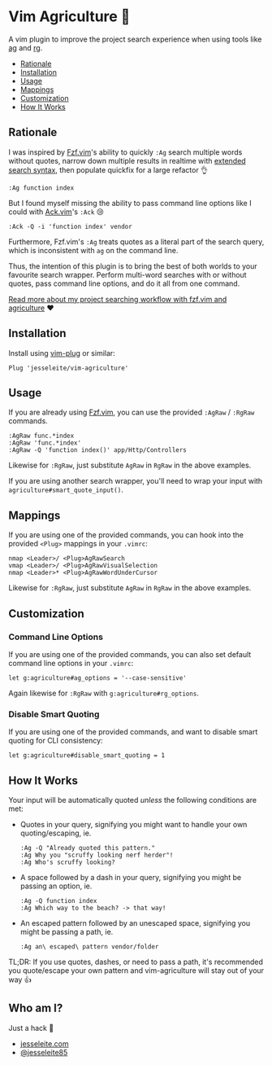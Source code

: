 # Vim Agriculture 🚜

A vim plugin to improve the project search experience when using tools like [ag](https://github.com/ggreer/the_silver_searcher) and [rg](https://github.com/BurntSushi/ripgrep).

- [Rationale](#rationale)
- [Installation](#installation)
- [Usage](#usage)
- [Mappings](#mappings)
- [Customization](#customization)
- [How It Works](#how-it-works)

## Rationale

I was inspired by [Fzf.vim](https://github.com/junegunn/fzf.vim)'s ability to quickly `:Ag` search multiple words without quotes, narrow down multiple results in realtime with [extended search syntax](https://github.com/junegunn/fzf#search-syntax), then populate quickfix for a large refactor 👌

```
:Ag function index
```

But I found myself missing the ability to pass command line options like I could with [Ack.vim](https://github.com/mileszs/ack.vim)'s `:Ack` 😢

```
:Ack -Q -i 'function index' vendor
```

Furthermore, Fzf.vim's `:Ag` treats quotes as a literal part of the search query, which is inconsistent with `ag` on the command line.

Thus, the intention of this plugin is to bring the best of both worlds to your favourite search wrapper.  Perform multi-word searches with or without quotes, pass command line options, and do it all from one command.

[Read more about my project searching workflow with fzf.vim and agriculture](https://jesseleite.com/posts/4/project-search-your-feelings) ❤️

## Installation

Install using [vim-plug](https://github.com/junegunn/vim-plug) or similar:

```
Plug 'jesseleite/vim-agriculture'
```

## Usage

If you are already using [Fzf.vim](https://github.com/junegunn/fzf.vim), you can use the provided `:AgRaw` / `:RgRaw` commands.

```
:AgRaw func.*index
:AgRaw 'func.*index'
:AgRaw -Q 'function index()' app/Http/Controllers
```

Likewise for `:RgRaw`, just substitute `AgRaw` in `RgRaw` in the above examples.

If you are using another search wrapper, you'll need to wrap your input with `agriculture#smart_quote_input()`.

## Mappings

If you are using one of the provided commands, you can hook into the provided `<Plug>` mappings in your `.vimrc`:

```
nmap <Leader>/ <Plug>AgRawSearch
vmap <Leader>/ <Plug>AgRawVisualSelection
nmap <Leader>* <Plug>AgRawWordUnderCursor
```

Likewise for `:RgRaw`, just substitute `AgRaw` in `RgRaw` in the above examples.

## Customization

### Command Line Options

If you are using one of the provided commands, you can also set default command line options in your `.vimrc`:

```
let g:agriculture#ag_options = '--case-sensitive'
```

Again likewise for `:RgRaw` with `g:agriculture#rg_options`.

### Disable Smart Quoting

If you are using one of the provided commands, and want to disable smart quoting for CLI consistency:

```
let g:agriculture#disable_smart_quoting = 1
```

## How It Works

Your input will be automatically quoted _unless_ the following conditions are met:
   - Quotes in your query, signifying you might want to handle your own quoting/escaping, ie.
      ```
      :Ag -Q "Already quoted this pattern."
      :Ag Why you "scruffy looking nerf herder"!
      :Ag Who's scruffy looking?
      ```
   - A space followed by a dash in your query, signifying you might be passing an option, ie.
      ```
      :Ag -Q function index
      :Ag Which way to the beach? -> that way!
      ```
   - An escaped pattern followed by an unescaped space, signifying you might be passing a path, ie.
      ```
      :Ag an\ escaped\ pattern vendor/folder
      ```

TL;DR: If you use quotes, dashes, or need to pass a path, it's recommended you quote/escape your own pattern and vim-agriculture will stay out of your way 👍

## Who am I?

Just a hack 🔨

- [jesseleite.com](https://jesseleite.com)
- [@jesseleite85](https://twitter.com/jesseleite85)
